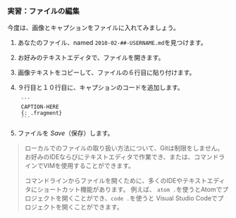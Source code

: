 ### 実習：ファイルの編集

今度は、画像とキャプションをファイルに入れてみましょう。

1. あなたのファイル、named `2010-02-##-USERNAME.md`を見つけます。
2. お好みのテキストエディタで、ファイルを開きます。
3. 画像テキストをコピーして、ファイルの６行目に貼り付けます。
4. ９行目と１０行目に、キャプションのコードを追加します。

        ```
        CAPTION-HERE
        {: .fragment}
        ```


5. ファイルを *Save*（保存）します。

> ローカルでのファイルの取り扱い方法について、Gitは制限をしません。 お好みのIDEならびにテキストエディタで作業でき、または、コマンドラインでVIMを使用することができます。
>
> コマンドラインからファイルを開くために、多くのIDEやテキストエディタにショートカット機能があります。 例えば、 `atom .`を使うとAtomでプロジェクトを開くことができ、`code .`を使うと Visual Studio Codeでプロジェクトを開くことができます。

